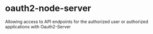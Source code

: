 # oauth2-node-server
Allowing access to API endpoints for the authorized user or authorized applications with Oauth2-Server 
